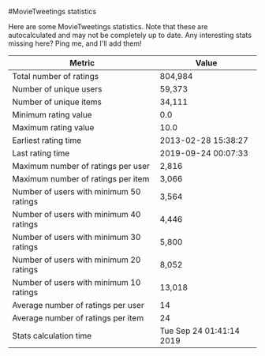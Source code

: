 #MovieTweetings statistics

Here are some MovieTweetings statistics. Note that these are autocalculated and may not be completely up to date. Any interesting stats missing here? Ping me, and I'll add them!

Metric | Value
--- | ---
Total number of ratings                 | 804,984
Number of unique users                  | 59,373
Number of unique items                  | 34,111
Minimum rating value                    | 0.0
Maximum rating value                    | 10.0
Earliest rating time                    | 2013-02-28 15:38:27
Last rating time                        | 2019-09-24 00:07:33
Maximum number of ratings per user      | 2,816
Maximum number of ratings per item      | 3,066
Number of users with minimum 50 ratings | 3,564
Number of users with minimum 40 ratings | 4,446
Number of users with minimum 30 ratings | 5,800
Number of users with minimum 20 ratings | 8,052
Number of users with minimum 10 ratings | 13,018
Average number of ratings per user      | 14
Average number of ratings per item      | 24
Stats calculation time                  | Tue Sep 24 01:41:14 2019


